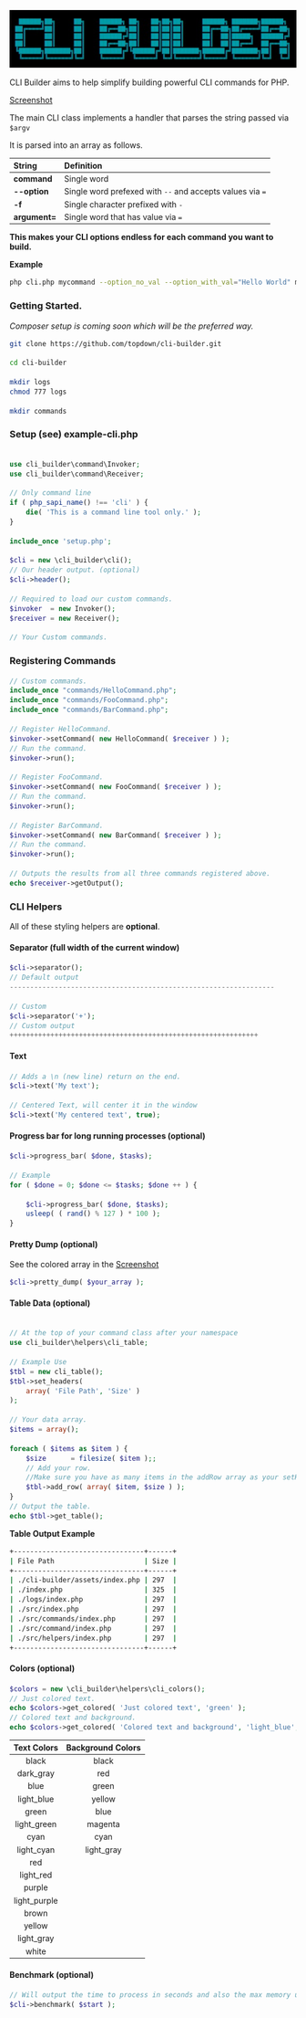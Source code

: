 ![alt text](https://raw.githubusercontent.com/topdown/cli-builder/master/assets/logo.jpg)

CLI Builder aims to help simplify building powerful CLI commands for PHP.

[Screenshot](https://raw.githubusercontent.com/topdown/cli-builder/master/assets/screenshot.jpg)

The main CLI class implements a handler that parses the string passed via `$argv`

It is parsed into an array as follows.

| String | Definition |
|:---|:---|
|__command__| Single word |
| __--option__ | Single word prefexed with `--` and accepts values via `=` |
| __-f__ | Single character prefixed with `-` |
| __argument=__ | Single word that has value via `=` |

__This makes your CLI options endless for each command you want to build.__

__Example__
```bash
php cli.php mycommand --option_no_val --option_with_val="Hello World" myarg="foo bar" -m  debug
```

### Getting Started.

_Composer setup is coming soon which will be the preferred way._

```bash
git clone https://github.com/topdown/cli-builder.git

cd cli-builder

mkdir logs
chmod 777 logs

mkdir commands

```

### Setup  (see) example-cli.php

```php

use cli_builder\command\Invoker;
use cli_builder\command\Receiver;

// Only command line
if ( php_sapi_name() !== 'cli' ) {
	die( 'This is a command line tool only.' );
}

include_once 'setup.php';

$cli = new \cli_builder\cli();
// Our header output. (optional)
$cli->header();

// Required to load our custom commands.
$invoker  = new Invoker();
$receiver = new Receiver();

// Your Custom commands.

```

### Registering Commands

```php
// Custom commands.
include_once "commands/HelloCommand.php";
include_once "commands/FooCommand.php";
include_once "commands/BarCommand.php";

// Register HelloCommand.
$invoker->setCommand( new HelloCommand( $receiver ) );
// Run the command.
$invoker->run();

// Register FooCommand.
$invoker->setCommand( new FooCommand( $receiver ) );
// Run the command.
$invoker->run();

// Register BarCommand.
$invoker->setCommand( new BarCommand( $receiver ) );
// Run the command.
$invoker->run();

// Outputs the results from all three commands registered above.
echo $receiver->getOutput();

```


### CLI Helpers

All of these styling helpers are __optional__.

#### Separator (full width of the current window)
```php
$cli->separator();
// Default output
-----------------------------------------------------------------

// Custom
$cli->separator('+');
// Custom output
+++++++++++++++++++++++++++++++++++++++++++++++++++++++++++++

```

#### Text
```php
// Adds a \n (new line) return on the end.
$cli->text('My text');

// Centered Text, will center it in the window
$cli->text('My centered text', true);

```

#### Progress bar for long running processes (optional)
```php
$cli->progress_bar( $done, $tasks);

// Example
for ( $done = 0; $done <= $tasks; $done ++ ) {

	$cli->progress_bar( $done, $tasks);
	usleep( ( rand() % 127 ) * 100 );
}
```

#### Pretty Dump (optional)
See the colored array in the [Screenshot](https://raw.githubusercontent.com/topdown/cli-builder/master/assets/screenshot.jpg)

```php
$cli->pretty_dump( $your_array );
```

#### Table Data (optional)
```php

// At the top of your command class after your namespace
use cli_builder\helpers\cli_table;

// Example Use
$tbl = new cli_table();
$tbl->set_headers(
	array( 'File Path', 'Size' )
);

// Your data array.
$items = array();

foreach ( $items as $item ) {
	$size      = filesize( $item );;
	// Add your row. 
	//Make sure you have as many items in the addRow array as your setHeaders.
	$tbl->add_row( array( $item, $size ) );
}
// Output the table.
echo $tbl->get_table();
```
__Table Output Example__

```bash
+--------------------------------+------+
| File Path                      | Size |
+--------------------------------+------+
| ./cli-builder/assets/index.php | 297  |
| ./index.php                    | 325  |
| ./logs/index.php               | 297  |
| ./src/index.php                | 297  |
| ./src/commands/index.php       | 297  |
| ./src/command/index.php        | 297  |
| ./src/helpers/index.php        | 297  |
+--------------------------------+------+
```

#### Colors (optional)
```php
$colors = new \cli_builder\helpers\cli_colors();
// Just colored text.
echo $colors->get_colored( 'Just colored text', 'green' );
// Colored text and background.
echo $colors->get_colored( 'Colored text and background', 'light_blue', 'black' );
```

| Text Colors | Background Colors |
|:---:|:---:|
| black             | black      |  
| dark_gray         | red        |  
| blue              | green      |  
| light_blue        | yellow     |  
| green             | blue       |  
| light_green       | magenta    |  
| cyan              | cyan       |  
| light_cyan        | light_gray |  
| red              |             |
| light_red        |             |
| purple           |             |
| light_purple     |             |
| brown            |             |
| yellow           |             |
| light_gray       |             |
| white            |             |


#### Benchmark (optional)
```php
// Will output the time to process in seconds and also the max memory used.
$cli->benchmark( $start );
```

